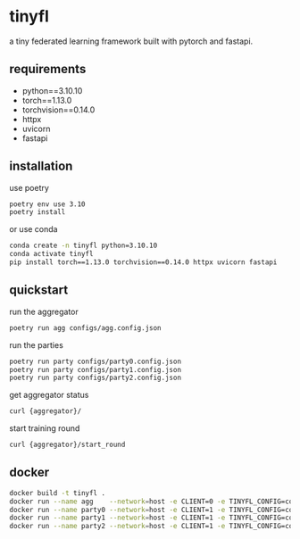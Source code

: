 # tinyfl

a tiny federated learning framework built with pytorch and fastapi.

## requirements

- python==3.10.10
- torch==1.13.0
- torchvision==0.14.0
- httpx
- uvicorn
- fastapi

## installation

use poetry

```sh
poetry env use 3.10
poetry install
```

or use conda

```sh
conda create -n tinyfl python=3.10.10
conda activate tinyfl
pip install torch==1.13.0 torchvision==0.14.0 httpx uvicorn fastapi
```

## quickstart

run the aggregator

```sh
poetry run agg configs/agg.config.json
```

run the parties

```sh
poetry run party configs/party0.config.json
poetry run party configs/party1.config.json
poetry run party configs/party2.config.json
```

get aggregator status

```sh
curl {aggregator}/
```

start training round

```sh
curl {aggregator}/start_round
```

## docker

```sh
docker build -t tinyfl .
docker run --name agg    --network=host -e CLIENT=0 -e TINYFL_CONFIG=configs/agg.config.json tinyfl:latest
docker run --name party0 --network=host -e CLIENT=1 -e TINYFL_CONFIG=configs/party0.config.json tinyfl:latest
docker run --name party1 --network=host -e CLIENT=1 -e TINYFL_CONFIG=configs/party1.config.json tinyfl:latest
docker run --name party2 --network=host -e CLIENT=1 -e TINYFL_CONFIG=configs/party2.config.json tinyfl:latest
```
